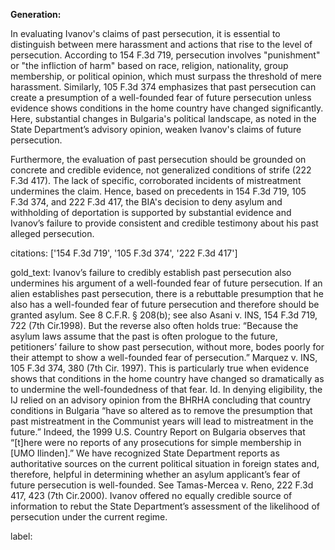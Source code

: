 **Generation:**

In evaluating Ivanov's claims of past persecution, it is essential to distinguish between mere harassment and actions that rise to the level of persecution. According to 154 F.3d 719, persecution involves "punishment" or "the infliction of harm" based on race, religion, nationality, group membership, or political opinion, which must surpass the threshold of mere harassment. Similarly, 105 F.3d 374 emphasizes that past persecution can create a presumption of a well-founded fear of future persecution unless evidence shows conditions in the home country have changed significantly. Here, substantial changes in Bulgaria's political landscape, as noted in the State Department’s advisory opinion, weaken Ivanov's claims of future persecution.

Furthermore, the evaluation of past persecution should be grounded on concrete and credible evidence, not generalized conditions of strife (222 F.3d 417). The lack of specific, corroborated incidents of mistreatment undermines the claim. Hence, based on precedents in 154 F.3d 719, 105 F.3d 374, and 222 F.3d 417, the BIA's decision to deny asylum and withholding of deportation is supported by substantial evidence and Ivanov’s failure to provide consistent and credible testimony about his past alleged persecution.

citations: ['154 F.3d 719', '105 F.3d 374', '222 F.3d 417']

gold_text: Ivanov’s failure to credibly establish past persecution also undermines his argument of a well-founded fear of future persecution. If an alien establishes past persecution, there is a rebuttable presumption that he also has a well-founded fear of future persecution and therefore should be granted asylum. See 8 C.F.R. § 208(b); see also Asani v. INS, 154 F.3d 719, 722 (7th Cir.1998). But the reverse also often holds true: “Because the asylum laws assume that the past is often prologue to the future, petitioners’ failure to show past persecution, without more, bodes poorly for their attempt to show a well-founded fear of persecution.” Marquez v. INS, 105 F.3d 374, 380 (7th Cir. 1997). This is particularly true when evidence shows that conditions in the home country have changed so dramatically as to undermine the well-foundedness of that fear. Id. In denying eligibility, the IJ relied on an advisory opinion from the BHRHA concluding that country conditions in Bulgaria “have so altered as to remove the presumption that past mistreatment in the Communist years will lead to mistreatment in the future.” Indeed, the 1999 U.S. Country Report on Bulgaria observes that “[t]here were no reports of any prosecutions for simple membership in [UMO Ilinden].” We have recognized State Department reports as authoritative sources on the current political situation in foreign states and, therefore, helpful in determining whether an asylum applicant’s fear of future persecution is well-founded. See Tamas-Mercea v. Reno, 222 F.3d 417, 423 (7th Cir.2000). Ivanov offered no equally credible source of information to rebut the State Department’s assessment of the likelihood of persecution under the current regime.

label: 